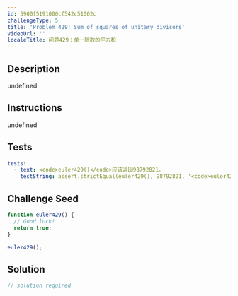 ```yaml
---
id: 5900f5191000cf542c51002c
challengeType: 5
title: 'Problem 429: Sum of squares of unitary divisors'
videoUrl: ''
localeTitle: 问题429：单一除数的平方和
---
```


## Description
undefined

## Instructions
undefined

## Tests
<section id='tests'>

```yml
tests:
  - text: <code>euler429()</code>应该返回98792821。
    testString: assert.strictEqual(euler429(), 98792821, '<code>euler429()</code> should return 98792821.');

```

</section>

## Challenge Seed
<section id='challengeSeed'>

<div id='js-seed'>

```js
function euler429() {
  // Good luck!
  return true;
}

euler429();

```

</div>



</section>

## Solution
<section id='solution'>

```js
// solution required
```
</section>
